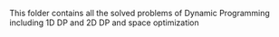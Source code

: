 This folder contains all the solved problems of Dynamic Programming including 1D DP and 2D DP and space optimization

